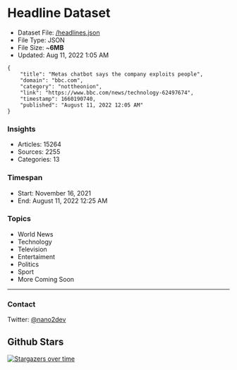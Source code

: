 # Headline Dataset

- Dataset File: [/headlines.json](https://raw.githubusercontent.com/fwd/news/master/headlines.json) 
- File Type: JSON
- File Size: ~**6MB**
- Updated: Aug 11, 2022 1:05 AM

```
{
    "title": "Metas chatbot says the company exploits people",
    "domain": "bbc.com",
    "category": "nottheonion",
    "link": "https://www.bbc.com/news/technology-62497674",
    "timestamp": 1660190740,
    "published": "August 11, 2022 12:05 AM"
}
```

### Insights

- Articles: 15264
- Sources: 2255
- Categories: 13

### Timespan

- Start: November 16, 2021
- End: August 11, 2022 12:25 AM

### Topics

- World News
- Technology
- Television
- Entertaiment
- Politics
- Sport
- More Coming Soon

---

### Contact 

Twitter: [@nano2dev](https://twitter.com/nano2dev)

## Github Stars

[![Stargazers over time](https://starchart.cc/fwd/news.svg)](https://starchart.cc/fwd/news)
	